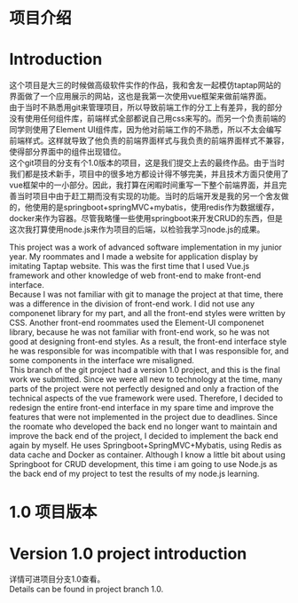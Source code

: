 # 项目介绍
# Introduction
这个项目是大三的时候做高级软件实作的作品，我和舍友一起模仿taptap网站的界面做了一个应用展示的网站，这也是我第一次使用vue框架来做前端界面。  
由于当时不熟悉用git来管理项目，所以导致前端工作的分工上有差异，我的部分没有使用任何组件库，前端样式全部都说自己用css来写的。而另一个负责前端的同学则使用了Element UI组件库，因为他对前端工作的不熟悉，所以不太会编写前端样式。这样就导致了他负责的前端界面样式与我负责的前端界面样式不兼容，使得部分界面中的组件出现错位。  
这个git项目的分支有个1.0版本的项目，这是我们提交上去的最终作品。由于当时我们都是技术新手，项目中的很多地方都设计得不够完美，并且技术方面只使用了vue框架中的一小部分。因此，我打算在闲暇时间重写一下整个前端界面，并且完善当时项目中由于赶工期而没有实现的功能。当时的后端开发是我的另一个舍友做的，他使用的是springboot+springMVC+mybatis，使用redis作为数据缓存，docker来作为容器。尽管我略懂一些使用springboot来开发CRUD的东西，但是这次我打算使用node.js来作为项目的后端，以检验我学习node.js的成果。

This project was a work of advanced software implementation in my junior year. My roommates and I made a website for application display by imitating Taptap website. This was the first time that I used Vue.js framework and other knowledge of web front-end to make front-end interface.  
Because I was not familiar with git to manage the project at that time, there was a difference in the division of front-end work. I did not use any componenet library for my part, and all the front-end styles were written by CSS. Another front-end roommates used the Element-UI componenet library, because he was not familiar with front-end work, so he was not good at designing front-end styles. As a result, the front-end interface style he was responsible for was incompatible with that I was responsible for, and some components in the interface wre misaligned.   
This branch of the git project had a version 1.0 project, and this is the final work we submitted. Since we were all new to technology at the time, many parts of the project were not perfectly designed and only a fraction of the technical aspects of the vue framework were used. Therefore, I decided to redesign the entire front-end interface in my spare time and improve the features that were not implemented in the project due to deadlines. Since the roomate who developed the back end no longer want to maintain and improve the back end of the project, I decided to implement the back end again by myself. He uses Springboot+SpringMVC+Mybatis, using Redis as data cache and Docker as container. Although I know a little bit about using Springboot for CRUD development, this time i am going to use Node.js as the back end of my project to test the results of my node.js learning.
# 1.0 项目版本
# Version 1.0 project introduction
详情可进项目分支1.0查看。  
Details can be found in project branch 1.0.
